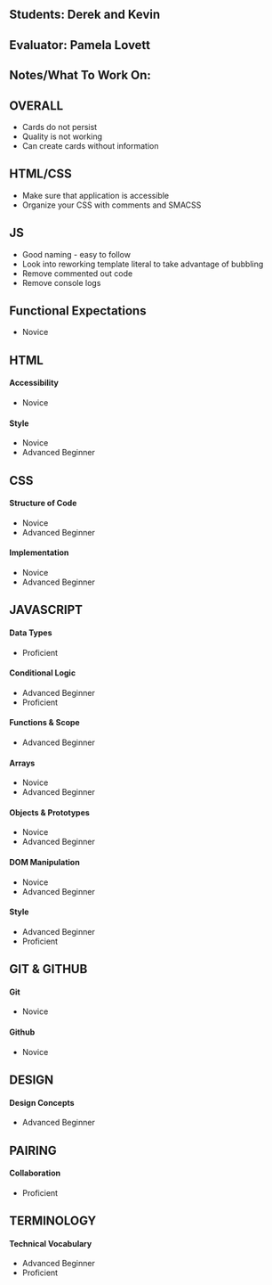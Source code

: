 ## Students: Derek and Kevin
## Evaluator: Pamela Lovett
## Notes/What To Work On:

## OVERALL
- Cards do not persist
- Quality is not working
- Can create cards without information

## HTML/CSS
- Make sure that application is accessible
- Organize your CSS with comments and SMACSS

## JS
- Good naming - easy to follow
- Look into reworking template literal to take advantage of bubbling
- Remove commented out code
- Remove console logs

## Functional Expectations

* Novice  

## HTML

#### Accessibility

* Novice  

#### Style

* Novice  
* Advanced Beginner  

## CSS

#### Structure of Code

* Novice  
* Advanced Beginner  

#### Implementation

* Novice  
* Advanced Beginner  

## JAVASCRIPT

#### Data Types

* Proficient  

#### Conditional Logic

* Advanced Beginner  
* Proficient  

#### Functions & Scope

* Advanced Beginner   

#### Arrays

* Novice  
* Advanced Beginner    

#### Objects & Prototypes

* Novice
* Advanced Beginner  

#### DOM Manipulation

* Novice  
* Advanced Beginner   

#### Style

* Advanced Beginner  
* Proficient  

## GIT & GITHUB

#### Git

* Novice  

#### Github

* Novice  

## DESIGN

#### Design Concepts

* Advanced Beginner  

## PAIRING

#### Collaboration
 
* Proficient  

## TERMINOLOGY

#### Technical Vocabulary

* Advanced Beginner
* Proficient
